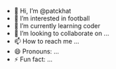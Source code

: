 - 👋 Hi, I’m @patckhat
- 👀 I’m interested in football
- 🌱 I’m currently learning coder
- 💞️ I’m looking to collaborate on ...
- 📫 How to reach me ...
- 😄 Pronouns: ...
- ⚡ Fun fact: ...

<!---
patckhat/patckhat is a ✨ special ✨ repository because its `README.md` (this file) appears on your GitHub profile.
You can click the Preview link to take a look at your changes.
--->
